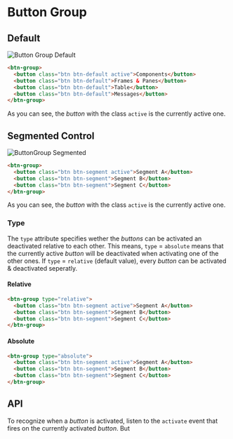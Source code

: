 # Button Group



## Default
![Button Group Default](https://dev.maurice-conrad.eu/img/photon/buttongroupdefault.png)

```html
<btn-group>
  <button class="btn btn-default active">Components</button>
  <button class="btn btn-default">Frames & Panes</button>
  <button class="btn btn-default">Table</button>
  <button class="btn btn-default">Messages</button>
</btn-group>
```

As you can see, the *button* with the class `active` is the currently active one.

## Segmented Control

![ButtonGroup Segmented](https://dev.maurice-conrad.eu/img/photon/buttongroupdesegmented.png)

```html
<btn-group>
  <button class="btn btn-segment active">Segment A</button>
  <button class="btn btn-segment">Segment B</button>
  <button class="btn btn-segment">Segment C</button>
</btn-group>
```

As you can see, the *button* with the class `active` is the currently active one.

### Type

The `type` attribute specifies wether the *buttons* can be activated an deactivated relative to each other. This means, `type` = `absolute` means that the currently active *button* will be deactivated when activating one of the other ones. If `type` = `relative` (default value), every *button* can be activated & deactivated seperatly.

#### Relative

```html
<btn-group type="relative">
  <button class="btn btn-segment active">Segment A</button>
  <button class="btn btn-segment">Segment B</button>
  <button class="btn btn-segment">Segment C</button>
</btn-group>
```

#### Absolute

```html
<btn-group type="absolute">
  <button class="btn btn-segment active">Segment A</button>
  <button class="btn btn-segment">Segment B</button>
  <button class="btn btn-segment">Segment C</button>
</btn-group>
```

## API

To recognize when a *button* is activated, listen to the `activate` event that fires on the currently activated *button*. But
